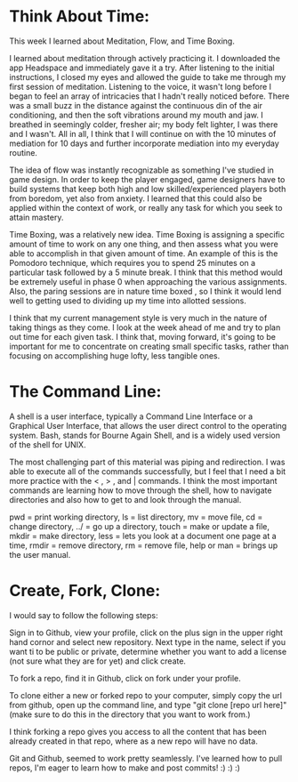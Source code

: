 # Think About Time:
This week I learned about Meditation, Flow, and Time Boxing.

I learned about meditation through actively practicing it. I downloaded the app Headspace and immediately gave it a try. After listening to the initial instructions, I closed my eyes and allowed the guide to take me through my first session of meditation. Listening to the voice, it wasn't long before I began to feel an array of intricacies that I hadn't really noticed before. There was a small buzz in the distance against the continuous din of the air conditioning, and then the soft vibrations around my mouth and jaw. I breathed in seemingly colder, fresher air; my body felt lighter, I was there and I wasn't. All in all, I think that I will continue on with the 10 minutes of mediation for 10 days and further incorporate mediation into my everyday routine.

The idea of flow was instantly recognizable as something I've studied in game design. In order to keep the player engaged, game designers have to build systems that keep both high and low skilled/experienced players both from boredom, yet also from anxiety. I learned that this could also be applied within the context of work, or really any task for which you seek to attain mastery.

Time Boxing, was a relatively new idea. Time Boxing is assigning a specific amount of time to work on any one thing, and then assess what you were able to accomplish in that given amount of time. An example of this is the Pomodoro technique, which requires you to spend 25 minutes on a particular task followed by a 5 minute break. I think that this method would be extremely useful in phase 0 when approaching the various assignments. Also, the paring sessions are in nature time boxed , so I think it would lend well to getting used to dividing up my time into allotted sessions. 

I think that my current management style is very much in the nature of taking things as they come. I look at the week ahead of me and try to plan out time for each given task. I think that, moving forward, it's going to be important for me to concentrate on creating small specific tasks, rather than focusing on accomplishing huge lofty, less tangible ones.

# The Command Line:
A shell is a user interface, typically a Command Line Interface or a Graphical User Interface, that allows the user direct control to the operating system. Bash, stands for Bourne Again Shell, and is a widely used version of the shell for UNIX.

The most challenging part of this material was piping and redirection. I was able to execute all of the commands successfully, but I feel that I need a bit more practice with the < , > , and |  commands. I think the most important commands are learning how to move through the shell, how to navigate directories and also how to get to and look through the manual. 

pwd = print working directory, ls = list directory, mv = move file, cd = change directory, ../ = go up a directory, touch = make or update a file, mkdir = make directory, less = lets you look at a document one page at a time, rmdir = remove directory, rm = remove file, help or man = brings up the user manual.

# Create, Fork, Clone:
I would say to follow the following steps:

Sign in to Github, view your profile, click on the plus sign in the upper right hand cornor and select new repository.  Next type in the name, select if you want ti to be public or private, determine whether you want to add a license (not sure what they are for yet) and click create.

To fork a repo, find it in Github, click on fork under your profile.

To clone either a new or forked repo to your computer, simply copy the url from github, open up the command line, and type "git clone [repo url here]" (make sure to do this in the directory that you want to work from.)

I think forking a repo gives you access to all the content that has been already created in that repo, where as a new repo will have no data.

Git and Github, seemed to work pretty seamlessly. I've learned how to pull repos, I'm eager to learn how to make and post commits! :) :) :)